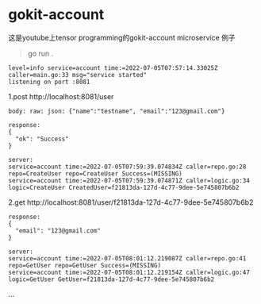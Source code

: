 # gokit-account
这是youtube上tensor programming的gokit-account microservice 例子

>go run .
```
level=info service=account time:=2022-07-05T07:57:14.33025Z caller=main.go:33 msg="service started"
listening on port :8081

```
1.post http://localhost:8081/user
```
body: raw: json: {"name":"testname", "email":"123@gmail.com"}

response:
{
  "ok": "Success"
}

server:
service=account time:=2022-07-05T07:59:39.074834Z caller=repo.go:28 repo=CreateUser repo=CreateUser Success=(MISSING)
service=account time:=2022-07-05T07:59:39.074871Z caller=logic.go:34 logic=CreateUser CreatedUser=f21813da-127d-4c77-9dee-5e745807b6b2

```
2.get http://localhost:8081/user/f21813da-127d-4c77-9dee-5e745807b6b2
```
response:
{
  "email": "123@gmail.com"
}

server:
service=account time:=2022-07-05T08:01:12.219087Z caller=repo.go:41 repo=GetUser repo=GetUser Success=(MISSING)
service=account time:=2022-07-05T08:01:12.219154Z caller=logic.go:47 logic=GetUser GetUser=f21813da-127d-4c77-9dee-5e745807b6b2

```

...

